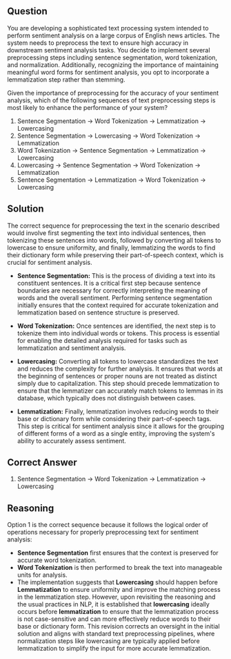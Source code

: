 ## Question

You are developing a sophisticated text processing system intended to perform sentiment analysis on a large corpus of English news articles. The system needs to preprocess the text to ensure high accuracy in downstream sentiment analysis tasks. You decide to implement several preprocessing steps including sentence segmentation, word tokenization, and normalization. Additionally, recognizing the importance of maintaining meaningful word forms for sentiment analysis, you opt to incorporate a lemmatization step rather than stemming.

Given the importance of preprocessing for the accuracy of your sentiment analysis, which of the following sequences of text preprocessing steps is most likely to enhance the performance of your system?

1. Sentence Segmentation → Word Tokenization → Lemmatization → Lowercasing
2. Sentence Segmentation → Lowercasing → Word Tokenization → Lemmatization
3. Word Tokenization → Sentence Segmentation → Lemmatization → Lowercasing
4. Lowercasing → Sentence Segmentation → Word Tokenization → Lemmatization
5. Sentence Segmentation → Lemmatization → Word Tokenization → Lowercasing

## Solution

The correct sequence for preprocessing the text in the scenario described would involve first segmenting the text into individual sentences, then tokenizing these sentences into words, followed by converting all tokens to lowercase to ensure uniformity, and finally, lemmatizing the words to find their dictionary form while preserving their part-of-speech context, which is crucial for sentiment analysis.

- **Sentence Segmentation:** This is the process of dividing a text into its constituent sentences. It is a critical first step because sentence boundaries are necessary for correctly interpreting the meaning of words and the overall sentiment. Performing sentence segmentation initially ensures that the context required for accurate tokenization and lemmatization based on sentence structure is preserved.

- **Word Tokenization:** Once sentences are identified, the next step is to tokenize them into individual words or tokens. This process is essential for enabling the detailed analysis required for tasks such as lemmatization and sentiment analysis.

- **Lowercasing:** Converting all tokens to lowercase standardizes the text and reduces the complexity for further analysis. It ensures that words at the beginning of sentences or proper nouns are not treated as distinct simply due to capitalization. This step should precede lemmatization to ensure that the lemmatizer can accurately match tokens to lemmas in its database, which typically does not distinguish between cases.

- **Lemmatization:** Finally, lemmatization involves reducing words to their base or dictionary form while considering their part-of-speech tags. This step is critical for sentiment analysis since it allows for the grouping of different forms of a word as a single entity, improving the system's ability to accurately assess sentiment.

## Correct Answer

1. Sentence Segmentation → Word Tokenization → Lemmatization → Lowercasing

## Reasoning

Option 1 is the correct sequence because it follows the logical order of operations necessary for properly preprocessing text for sentiment analysis:

- **Sentence Segmentation** first ensures that the context is preserved for accurate word tokenization.
- **Word Tokenization** is then performed to break the text into manageable units for analysis.
- The implementation suggests that **Lowercasing** should happen before **Lemmatization** to ensure uniformity and improve the matching process in the lemmatization step. However, upon revisiting the reasoning and the usual practices in NLP, it is established that **lowercasing** ideally occurs before **lemmatization** to ensure that the lemmatization process is not case-sensitive and can more effectively reduce words to their base or dictionary form. This revision corrects an oversight in the initial solution and aligns with standard text preprocessing pipelines, where normalization steps like lowercasing are typically applied before lemmatization to simplify the input for more accurate lemmatization.